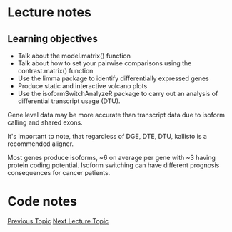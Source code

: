 # Lecture notes
## Learning objectives
- Talk about the model.matrix() function
- Talk about how to set your pairwise comparisons using the contrast.matrix() function
- Use the limma package to identify differentially expressed genes
- Produce static and interactive volcano plots
- Use the isoformSwitchAnalyzeR package to carry out an analysis of differential transcript usage (DTU).

Gene level data may be more accurate than transcript data due to isoform calling and shared exons. 

It's important to note, that regardless of DGE, DTE, DTU, kallisto is a recommended aligner.

Most genes produce isoforms, ~6 on average per gene with ~3 having protein coding potential. Isoform switching can have different prognosis consequences for cancer patients.


# Code notes

[Previous Topic](../Lecture08:PublicData/Lecture08.md)
[Next Lecture Topic](../Lecture10:ModuleID/Lecture10.md)